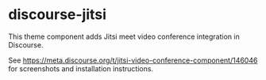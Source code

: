 # discourse-jitsi

This theme component adds Jitsi meet video conference integration in Discourse.

See https://meta.discourse.org/t/jitsi-video-conference-component/146046 for screenshots and installation instructions.
